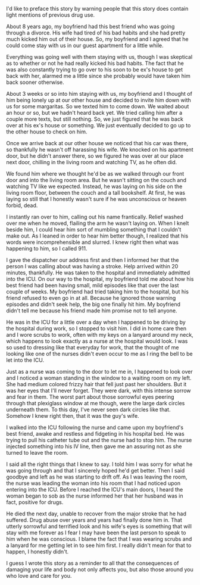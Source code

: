I'd like to preface this story by warning people that this story does contain light mentions of previous drug use.

About 8 years ago, my boyfriend had this best friend who was going through a divorce. His wife had tired of his bad habits and she had pretty much kicked him out of their house. So, my boyfriend and I agreed that he could come stay with us in our guest apartment for a little while.

Everything was going well with them staying with us, though I was skeptical as to whether or not he had really kicked his bad habits. The fact that he was also constantly trying to go over to his soon to be ex's house to get back with her, alarmed me a little since she probably would have taken him back sooner otherwise.

About 3 weeks or so into him staying with us, my boyfriend and I thought of him being lonely up at our other house and decided to invite him down with us for some margaritas. So we texted him to come down. We waited about an hour or so, but we hadn't heard back yet. We tried calling him after a couple more texts, but still nothing. So, we just figured that he was back over at his ex's house or something. We just eventually decided to go up to the other house to check on him.

Once we arrive back at our other house we noticed that his car was there, so thankfully he wasn't off harassing his wife. We knocked on his apartment door, but he didn't answer there, so we figured he was over at our place next door, chilling in the living room and watching TV, as he often did.

We found him where we thought he'd be as we walked through our front door and into the living room area. But he wasn't sitting on the couch and watching TV like we expected. Instead, he was laying on his side on the living room floor, between the couch and a tall bookshelf. At first, he was laying so still that I honestly wasn't sure if he was unconscious or heaven forbid, dead.

I instantly ran over to him, calling out his name frantically. Relief washed over me when he moved, flailing the arm he wasn't laying on. When I knelt beside him, I could hear him sort of mumbling something that I couldn't make out. As I leaned in order to hear him better though, I realized that his words were incomprehensible and slurred. I knew right then what was happening to him, so I called 911.

I gave the dispatcher our address first and then I informed her that the person I was calling about was having a stroke. Help arrived within 20 minutes, thankfully. He was taken to the hospital and immediately admitted into the ICU. On our way to the hospital, my boyfriend told me about how his best friend had been having small, mild episodes like that over the last couple of weeks. My boyfriend had tried taking him to the hospital, but his friend refused to even go in at all. Because he ignored those warning episodes and didn't seek help, the big one finally hit him. My boyfriend didn't tell me because his friend made him promise not to tell anyone.

He was in the ICU for a little over a day when I happened to be driving by the hospital during work, so I stopped to visit him. I did in home care then and I wore scrubs to work, often with my keys on a lanyard around my neck, which happens to look exactly as a nurse at the hospital would look. I was so used to dressing like that everyday for work, that the thought of me looking like one of the nurses didn't even occur to me as I ring the bell to be let into the ICU.

Just as a nurse was coming to the door to let me in, I happened to look over and I noticed a woman standing in the window to a waiting room on my left. She had medium colored frizzy hair that fell just past her shoulders. But it was her eyes that I'll never forget. They were dark, with this intense sorrow and fear in them. The worst part about those sorrowful eyes peering through that plexiglass window at me though, were the large dark circles underneath them. To this day, I've never seen dark circles like that. Somehow I knew right then, that it was the guy's wife.

I walked into the ICU following the nurse and came upon my boyfriend's best friend, awake and restless and fidgeting in his hospital bed. He was trying to pull his catheter tube out and the nurse had to stop him. The nurse injected something into his IV line, then gave me an assuring not as she turned to leave the room.

I said all the right things that I knew to say. I told him I was sorry for what he was going through and that I sincerely hoped he'd get better. Then I said goodbye and left as he was starting to drift off. As I was leaving the room, the nurse was leading the woman into his room that I had noticed upon entering into the ICU. Before I reached the ICU's main doors, I heard the woman began to sob as the nurse informed her that her husband was in fact, positive for drugs.

He died the next day, unable to recover from the major stroke that he had suffered. Drug abuse over years and years had finally done him in. That utterly sorrowful and terrified look and his wife's eyes is something that will stay with me forever as I fear I may have been the last person to speak to him when he was conscious. I blame the fact that I was wearing scrubs and a lanyard for me getting let in to see him first. I really didn't mean for that to happen, I honestly didn't.

I guess I wrote this story as a reminder to all that the consequences of damaging your life and body not only affects you, but also those around you who love and care for you.